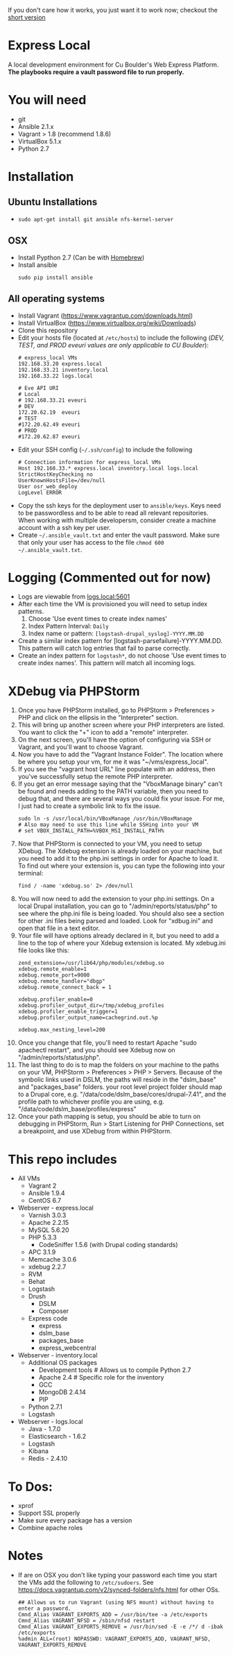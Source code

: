 If you don't care how it works, you just want it to work now; checkout the [short version](README_COMMANDS.md)

# Express Local
A local development environment for Cu Boulder's Web Express Platform. **The playbooks require a vault password file to run properly.**

# You will need
* git
* Ansible 2.1.x
* Vagrant > 1.8 (recommend 1.8.6)
* VirtualBox 5.1.x
* Python 2.7

# Installation
## Ubuntu Installations
* `sudo apt-get install git ansible nfs-kernel-server`

## OSX
* Install Pypthon 2.7 (Can be with [Homebrew](http://brew.sh/))
* Install ansible
  ```
  sudo pip install ansible
  ```

## All operating systems
* Install Vagrant (https://www.vagrantup.com/downloads.html)
* Install VirtualBox (https://www.virtualbox.org/wiki/Downloads)
* Clone this repository
* Edit your hosts file (located at `/etc/hosts`) to include the following (_DEV, TEST, and PROD eveuri values are only applicable to CU Boulder_):
  ```
  # express_local VMs
  192.168.33.20 express.local
  192.168.33.21 inventory.local
  192.168.33.22 logs.local

  # Eve API URI
  # Local
  # 192.168.33.21 eveuri
  # DEV
  172.20.62.19  eveuri
  # TEST
  #172.20.62.49 eveuri
  # PROD
  #172.20.62.87 eveuri
  ```
* Edit your SSH config (`~/.ssh/config`) to include the following
  ```
  # Connection information for express_local VMs
  Host 192.168.33.* express.local inventory.local logs.local
  StrictHostKeyChecking no
  UserKnownHostsFile=/dev/null
  User osr_web_deploy
  LogLevel ERROR

  ```
* Copy the ssh keys for the deployment user to `ansible/keys`. Keys need to be passwordless and to be able to read all relevant repositories. When working with multiple developersm, consider create a machine account with a ssh key per user.
* Create `~/.ansible_vault.txt` and enter the vault password. Make sure that only your user has access to the file `chmod 600 ~/.ansible_vault.txt`.

# Logging (Commented out for now)
* Logs are viewable from [logs.local:5601](http://logs.local:5601)
* After each time the VM is provisioned you will need to setup index patterns.
  1. Choose 'Use event times to create index names'
  2. Index Pattern Interval: `Daily`
  3. Index name or pattern: `[logstash-drupal_syslog]-YYYY.MM.DD`
* Create a similar index pattern for [logstash-parsefailure]-YYYY.MM.DD. This pattern will catch log entries that fail to parse correctly.
* Create an index pattern for `logstash*`, do not choose 'Use event times to create index names'. This pattern will match all incoming logs.

# XDebug via PHPStorm
1. Once you have PHPStorm installed, go to PHPStorm > Preferences > PHP and click on the ellipsis in the "Interpreter" section.
2. This will bring up another screen where your PHP interpreters are listed. You want to click the "+" icon to add a "remote" interpreter.
3. On the next screen, you'll have the option of configuring via SSH or Vagrant, and you'll want to choose Vagrant.
4. Now you have to add the "Vagrant Instance Folder". The location where be where you setup your vm, for me it was "~/vms/express_local".
5. If you see the "vagrant host URL" line populate with an address, then you've successfully setup the remote PHP interpreter.
6. If you get an error message saying that the "VboxManage binary" can't be found and needs adding to the PATH variable, then you need to debug that, and there are several ways you could fix your issue. For me, I just had to create a symbolic link to fix the issue.
    ```
    sudo ln -s /usr/local/bin/VBoxManage /usr/bin/VBoxManage
    # Also may need to use this line while SSHing into your VM
    # set VBOX_INSTALL_PATH=%VBOX_MSI_INSTALL_PATH%

    ```
7. Now that PHPStorm is connected to your VM, you need to setup XDebug. The Xdebug extension is already loaded on your machine, but you need to add it to the php.ini settings in order for Apache to load it. To find out where your extension is, you can type the following into your terminal:
    ```
    find / -name 'xdebug.so' 2> /dev/null

    ```
8. You will now need to add the extension to your php.ini settings. On a local Drupal installation, you can go to "/admin/reports/status/php" to see where the php.ini file is being loaded. You should also see a section for other .ini files being parsed and loaded. Look for "xdbug.ini" and open that file in a text editor.
9. Your file will have options already declared in it, but you need to add a line to the top of where your Xdebug extension is located. My xdebug.ini file looks like this:
    ```
    zend_extension=/usr/lib64/php/modules/xdebug.so
    xdebug.remote_enable=1
    xdebug.remote_port=9000
    xdebug.remote_handler="dbgp"
    xdebug.remote_connect_back = 1

    xdebug.profiler_enable=0
    xdebug.profiler_output_dir=/tmp/xdebug_profiles
    xdebug.profiler_enable_trigger=1
    xdebug.profiler_output_name=cachegrind.out.%p

    xdebug.max_nesting_level=200
    ```
10. Once you change that file, you'll need to restart Apache "sudo apachectl restart", and you should see Xdebug now on "/admin/reports/status/php".
11. The last thing to do is to map the folders on your machine to the paths on your VM, PHPStorm > Preferences > PHP > Servers. Because of the symbolic links used in DSLM, the paths will reside in the "dslm_base" and "packages_base" folders. your root level project folder should map to a Drupal core, e.g. "/data/code/dslm_base/cores/drupal-7.41", and the profile path to whichever profile you are using, e.g. "/data/code/dslm_base/profiles/express"
12. Once your path mapping is setup, you should be able to turn on debugging in PHPStorm, Run > Start Listening for PHP Connections, set a breakpoint, and use XDebug from within PHPStorm.

# This repo includes
* All VMs
  * Vagrant 2
  * Ansible 1.9.4
  * CentOS 6.7
* Webserver - express.local
  * Varnish 3.0.3
  * Apache 2.2.15
  * MySQL 5.6.20
  * PHP 5.3.3
    * CodeSniffer 1.5.6 (with Drupal coding standards)
  * APC 3.1.9
  * Memcache 3.0.6
  * xdebug 2.2.7
  * RVM
  * Behat
  * Logstash
  * Drush
    * DSLM
    * Composer
  * Express code
    * express
    * dslm_base
    * packages_base
    * express_webcentral
* Webserver - inventory.local
  * Additional OS packages
    * Development tools # Allows us to compile Python 2.7
    * Apache 2.4 # Specific role for the inventory
    * GCC
    * MongoDB 2.4.14
    * PIP
  * Python 2.7.1
  * Logstash
* Webserver - logs.local
  * Java - 1.7.0
  * Elasticsearch - 1.6.2
  * Logstash
  * Kibana
  * Redis - 2.4.10

# To Dos:
* xprof
* Support SSL properly
* Make sure every package has a version
* Combine apache roles

# Notes
* If are on OSX you don't like typing your password each time you start the VMs add the following to `/etc/sudoers`. See https://docs.vagrantup.com/v2/synced-folders/nfs.html for other OSs.
  ```
  ## Allows us to run Vagrant (using NFS mount) without having to enter a password.
  Cmnd_Alias VAGRANT_EXPORTS_ADD = /usr/bin/tee -a /etc/exports
  Cmnd_Alias VAGRANT_NFSD = /sbin/nfsd restart
  Cmnd_Alias VAGRANT_EXPORTS_REMOVE = /usr/bin/sed -E -e /*/ d -ibak /etc/exports
  %admin ALL=(root) NOPASSWD: VAGRANT_EXPORTS_ADD, VAGRANT_NFSD, VAGRANT_EXPORTS_REMOVE

  ```
